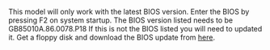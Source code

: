 This model will only work with the latest BIOS version. Enter the BIOS
by pressing F2 on system startup. The BIOS version listed needs to be
GB85010A.86.0078.P18 If this is not the BIOS listed you will need to
updated it. Get a floppy disk and download the BIOS update from
[here](http://downloadcenter.intel.com/confirm.aspx?httpDown=http://downloadmirror.intel.com/4559/eng/gb-p18.exe&agr=&ProductID=486&DwnldId=4559&strOSs=&OSFullName=&lang=eng).
